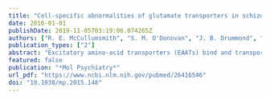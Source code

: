 ```yaml
---
title: "Cell-specific abnormalities of glutamate transporters in schizophrenia: sick astrocytes and compensating relay neurons?"
date: 2016-01-01
publishDate: 2019-11-05T03:19:06.074265Z
authors: ["R. E. McCullumsmith", "S. M. O'Donovan", "J. B. Drummond", "F. S. Benesh", "M. Simmons", "R. Roberts", "T. Lauriat", "V. Haroutunian", "J. H. Meador-Woodruff"]
publication_types: ["2"]
abstract: "Excitatory amino-acid transporters (EAATs) bind and transport glutamate, limiting spillover from synapses due to their dense perisynaptic expression primarily on astroglia. Converging evidence suggests that abnormalities in the astroglial glutamate transporter localization and function may underlie a disease mechanism with pathological glutamate spillover as well as alterations in the kinetics of perisynaptic glutamate buffering and uptake contributing to dysfunction of thalamo-cortical circuits in schizophrenia. We explored this hypothesis by performing cell- and region-level studies of EAAT1 and EAAT2 expression in the mediodorsal nucleus of the thalamus in an elderly cohort of subjects with schizophrenia. We found decreased protein expression for the typically astroglial-localized glutamate transporters in the mediodorsal and ventral tier nuclei. We next used laser-capture microdissection and quantitative polymerase chain reaction to assess cell-level expression of the transporters and their splice variants. In the mediodorsal nucleus, we found lower expression of transporter transcripts in a population of cells enriched for astrocytes, and higher expression of transporter transcripts in a population of cells enriched for relay neurons. We confirmed expression of transporter protein in neurons in schizophrenia using dual-label immunofluorescence. Finally, the pattern of transporter mRNA and protein expression in rodents treated for 9 months with antipsychotic medication suggests that our findings are not due to the effects of antipsychotic treatment. We found a compensatory increase in transporter expression in neurons that might be secondary to a loss of transporter expression in astrocytes. These changes suggest a profound abnormality in astrocyte functions that support, nourish and maintain neuronal fidelity and synaptic activity."
featured: false
publication: "*Mol Psychiatry*"
url_pdf: "https://www.ncbi.nlm.nih.gov/pubmed/26416546"
doi: "10.1038/mp.2015.148"
---
```


